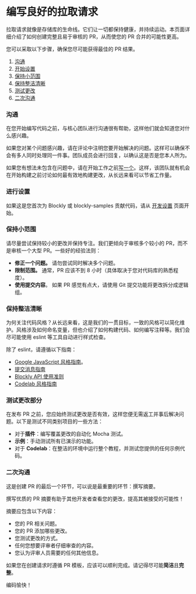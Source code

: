 # 编写良好的拉取请求

拉取请求就像是存储库的生命线。它们让一切都保持健康，并持续运动。本页面详细介绍了如何创建完整且易于审核的 PR，从而使您的 PR 合并的可能性更高。

您可以采取以下步骤，确保您尽可能获得最佳的 PR 结果。

1. [沟通](#沟通)
2. [开始设置](#二次沟通)
3. [保持小范围](#保持小范围)
4. [保持整洁清晰](#保持整洁清晰)
5. [测试更改](#测试你的变更)
6. [二次沟通](#二次沟通)

### 沟通

在您开始编写代码之前，与核心团队进行沟通很有帮助，这样他们就会知道您对什么感兴趣。

如果您对某个问题感兴趣，请在评论中注明您要开始解决的问题。这样可以确保不会有多人同时处理同一件事。团队成员会进行回复，以确认这是否是您本人所为。

如果您有想法未包含在问题中，请在开始工作之前[写一个](/guides/contribute/get-started/write_a_good_issue.html)。这样，该团队就有机会在开始构建之前讨论如何最有效地构建更改，从长远来看可以节省工作量。

### 进行设置

如果这是您首次为 Blockly 或 blockly-samples 贡献代码，请从 [开发设置](/guides/contribute/get-started/development_tools.html) 页面开始。

### 保持小范围

请尽量尝试保持较小的更改并保持专注。我们更倾向于审核多个较小的 PR，而不是审核一个大型 PR。一些好的经验法则：

- **修正一个问题。** 请勿尝试同时解决多个问题。
- **限制范围。** 通常，PR 应该不到 8 小时（具体取决于您对代码库的熟悉程度）。
- **使用提交内容**。 如果 PR 感觉有点大，请使用 Git 提交功能将更改拆分成逻辑组。

### 保持整洁清晰

为何关注代码风格？从长远来看，这是我们的一贯目标，一致的风格可以简化维护。风格涉及如何命名变量，但也介绍了如何构建代码、如何编写注释等。我们会尽可能使用 eslint 等工具自动进行样式检查。

除了 eslint，请遵循以下指南：

- [Google JavaScript 风格指南](https://google.github.io/styleguide/jsguide.html)。
- [提交消息指南](/guides/contribute/get-started/commits.html)
- [Blockly API 使用准则](/guides/configure/advanced/using_blockly_apis.html)
- [Codelab 风格指南](https://github.com/google/blockly-samples/wiki/Writing-a-Codelab#writing-tips)

### 测试更改部分

在发布 PR 之前，您应始终测试更改是否有效，这样您便无需返工并事后解决问题。以下是测试不同类别项目的一些方法：

- 对于**插件**：编写覆盖更改的自动化 Mocha 测试。
- **示例**：手动测试所有已演示的功能。
- 对于 **Codelab**：在整洁的环境中运行整个教程，并测试您提供的任何示例代码。

### 二次沟通

这是创建 PR 的最后一个环节，可以说是最重要的环节：撰写摘要。

撰写优质的 PR 摘要有助于其他开发者查看您的更改，提高其被接受的可能性！

摘要应包含以下内容：

- 您的 PR 相关问题。
- 您的 PR 添加哪些更改。
- 您测试更改的方式。
- 任何您想要评审者仔细审查的内容。
- 您认为评审人员需要的任何其他信息。

如果您在创建请求时遵循 PR 模板，应该可以顺利完成。请记得尽可能**简洁**且**完整**。

编码愉快！
